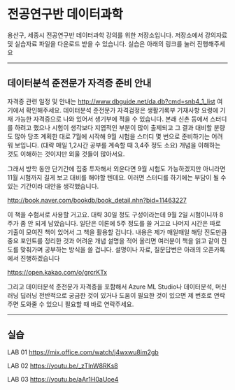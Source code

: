 전공연구반 데이터과학
===================
용산구, 세종시 전공연구반 데이터과학 강의를 위한 저장소입니다.
저장소에서 강의자료 및 실습자료 파일을 다운로드 받을 수 있습니다.
실습은 아래의 링크를 눌러 진행해주세요

----------------
데이터분석 준전문가 자격증 준비 안내
---------------

자격증 관련 일정 및 안내는
http://www.dbguide.net/da.db?cmd=snb4_1_list
여기에서 확인해주세요. 데이터분석 준전문가 자격검정은 생활기록부 기재사항 요령에 기재 가능한 자격증으로 나와 있어서 생기부에 적을 수 있습니다.
본래 신촌 등에서 스터디를 하려고 했으나 시험이 생각보다 지엽적인 부분이 많이 출제되고 그 결과 대비할 분량도 많아 당초 계획한 대로 7월에 시작해 9월 시험을 스터디 몇 번으로 준비하기는 어려워 보입니다. (대략 매일 1,2시간 공부를 계속할 때 3,4주 정도 소요) 개념을 이해하는 것도 이해하는 것이지만 외울 것들이 많아서요.

그래서 방학 동안 단기간에 집중 투자해서 외운다면 9월 시험도 가능하겠지만 아니라면 11월 시험까지 길게 보고 대비를 해야할 텐데요. 이러면 스터디를 하기에는 부담이 될 수 있는 기간이라 대안을 생각했습니다.

http://book.naver.com/bookdb/book_detail.nhn?bid=11463227

이 책을 수험서로 사용할 거고요. 대략 30일 정도 구성이라는데 9월 2일 시험이니까 8주가 좀 안 되게 남았습니다. 일단은 이론에 5주 정도를 쓸 거고요 나머지 시간은 따로 기출이 모여진 책이 있어서 그 책을 활용할 겁니다. 내용은 제가 매일매일 해당 진도만큼 중요 포인트를 정리한 것과 어려운 개념 설명을 적어 올리면 여러분이 책을 읽고 같이 진도를 맞춰가며 공부하는 방식을 쓸 겁니다. 설명이나 자료, 질문답변은 아래의 오픈카톡에서 진행하겠습니다

https://open.kakao.com/o/grcrKTx

그리고 데이터분석 준전문가 자격증을 포함해서 Azure ML Studio나 데이터분석, 머신러닝 딥러닝 전반적으로 궁금한 것이 있거나 도움이 필요한 것이 있으면 제 번호로 연락주면 도와줄 수 있으니 필요할 때 바로 연락주세요.

----------
실습
-------------

LAB 01
https://mix.office.com/watch/j4wxwu8im2gb

LAB 02
https://youtu.be/_zTlnW8RKs8

LAB 03
https://youtu.be/aAr1H0aUoe4

